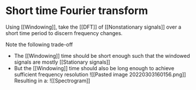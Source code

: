 # Short time Fourier transform
Using [[Windowing]], take the [[DFT]] of [[Nonstationary signals]] over a short time period to discern frequency changes.

Note the following trade-off
- The [[Windowing]] time should be short enough such that the windowed signals are mostly [[Stationary signals]]
- But the [[Windowing]] time should also be long enough to achieve sufficient frequency resolution
![[Pasted image 20220303160156.png]]
Resulting in a: ![[Spectrogram]]
